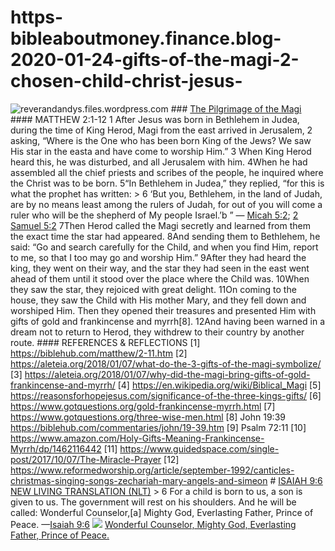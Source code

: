 # https-bibleaboutmoney.finance.blog-2020-01-24-gifts-of-the-magi-2-chosen-child-christ-jesus-
![reverandandys.files.wordpress.com](https://reverandandys.files.wordpress.com/2010/12/christmas-nativity-scene-1.jpeg)  ### [The Pilgrimage of the Magi](https://biblehub.com/bsb/matthew/2.htm) #### MATTHEW 2:1-12   1 After Jesus was born in Bethlehem in Judea, during the time of King Herod, Magi from the east arrived in Jerusalem, 2 asking, “Where is the One who has been born King of the Jews? We saw His star in the easta and have come to worship Him.”  3 When King Herod heard this, he was disturbed, and all Jerusalem with him. 4When he had assembled all the chief priests and scribes of the people, he inquired where the Christ was to be born.  5“In Bethlehem in Judea,” they replied, “for this is what the prophet has written:  > 6 ‘But you, Bethlehem, in the land of Judah, are by no means least among the rulers of Judah, for out of you will come a ruler who will be the shepherd of My people Israel.’b ” — [Micah 5:2](https://biblehub.com/micah/5-2.htm); [2 Samuel 5:2](https://biblehub.com/2_samuel/5-2.htm)  7Then Herod called the Magi secretly and learned from them the exact time the star had appeared. 8And sending them to Bethlehem, he said: “Go and search carefully for the Child, and when you find Him, report to me, so that I too may go and worship Him.”  9After they had heard the king, they went on their way, and the star they had seen in the east went ahead of them until it stood over the place where the Child was. 10When they saw the star, they rejoiced with great delight. 11On coming to the house, they saw the Child with His mother Mary, and they fell down and worshiped Him. Then they opened their treasures and presented Him with gifts of gold and frankincense and myrrh[8].  12And having been warned in a dream not to return to Herod, they withdrew to their country by another route.  #### REFERENCES &amp; REFLECTIONS [1] https://biblehub.com/matthew/2-11.htm [2] https://aleteia.org/2018/01/07/what-do-the-3-gifts-of-the-magi-symbolize/ [3] https://aleteia.org/2018/01/07/why-did-the-magi-bring-gifts-of-gold-frankincense-and-myrrh/ [4] https://en.wikipedia.org/wiki/Biblical_Magi [5] https://reasonsforhopejesus.com/significance-of-the-three-kings-gifts/ [6] https://www.gotquestions.org/gold-frankincense-myrrh.html [7] https://www.gotquestions.org/three-wise-men.html [8] John 19:39 https://biblehub.com/commentaries/john/19-39.htm [9]  Psalm 72:11 [10] https://www.amazon.com/Holy-Gifts-Meaning-Frankincense-Myrrh/dp/1462116442 [11] https://www.guidedspace.com/single-post/2017/10/07/The-Miracle-Prayer [12] https://www.reformedworship.org/article/september-1992/canticles-christmas-singing-songs-zechariah-mary-angels-and-simeon  # [ISAIAH 9:6 NEW LIVING TRANSLATION (NLT)](https://www.biblegateway.com/passage/?search=Isaiah+9%3A6&amp;version=NLT) > 6 For a child is born to us,     a son is given to us. The government will rest on his shoulders.     And he will be called: Wonderful Counselor,[a] Mighty God,     Everlasting Father, Prince of Peace.  —[Isaiah 9:6](https://www.biblegateway.com/passage/?search=Isaiah+9%3A6&amp;version=NLT)  ![](https://i0.wp.com/dustoffthebible.com/wp-content/uploads/2016/12/Isaiah-9.6-unto-us-a-child-is-born.jpg?zoom=2) [Wonderful Counselor,  Mighty God, Everlasting Father, Prince of Peace.](https://www.biblegateway.com/passage/?search=Isaiah+9%3A6&amp;version=NLT)
